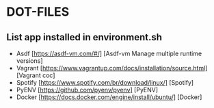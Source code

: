 # DOT-FILES

## List app installed in environment.sh

* Asdf [https://asdf-vm.com/#/] [Asdf-vm Manage multiple runtime versions]
* Vagrant [https://www.vagrantup.com/docs/installation/source.html] [Vagrant coc]
* Spotify [https://www.spotify.com/br/download/linux/] [Spotify]
* PyENV [https://github.com/pyenv/pyenv] [PyENV]
* Docker [https://docs.docker.com/engine/install/ubuntu/] [Docker]
